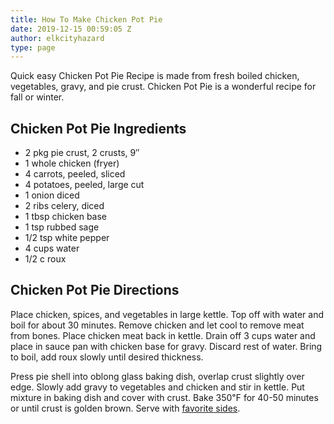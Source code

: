 ```yaml
---
title: How To Make Chicken Pot Pie
date: 2019-12-15 00:59:05 Z
author: elkcityhazard
type: page
---
```


Quick easy Chicken Pot Pie Recipe is made from fresh boiled chicken, vegetables, gravy, and pie crust. Chicken Pot Pie is a wonderful recipe for fall or winter.

## Chicken Pot Pie Ingredients

  * 2 pkg pie crust, 2 crusts, 9&#8243;
  * 1 whole chicken (fryer)
  * 4 carrots, peeled, sliced
  * 4 potatoes, peeled, large cut
  * 1 onion diced
  * 2 ribs celery, diced
  * 1 tbsp chicken base
  * 1 tsp rubbed sage
  * 1/2 tsp white pepper
  * 4 cups water
  * 1/2 c roux

## Chicken Pot Pie Directions

Place chicken, spices, and vegetables in large kettle. Top off with water and boil for about 30 minutes. Remove chicken and let cool to remove meat from bones. Place chicken meat back in kettle. Drain off 3 cups water and place in sauce pan with chicken base for gravy. Discard rest of water. Bring to boil, add roux slowly until desired thickness.

Press pie shell into oblong glass baking dish, overlap crust slightly over edge. Slowly add gravy to vegetables and chicken and stir in kettle. Put mixture in baking dish and cover with crust. Bake 350&#8457; for 40-50 minutes or until crust is golden brown. Serve with [favorite sides][1].

 [1]: /wordpress/institutional-recipes-for-200/easy-side-dishes/